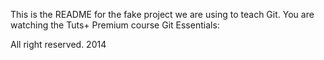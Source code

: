 

This is the README for the fake project we are
using to teach Git. You are watching the Tuts+
Premium course Git Essentials:

All right reserved. 2014
